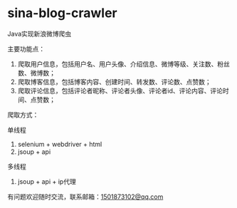 # sina-blog-crawler
Java实现新浪微博爬虫

主要功能点：
1. 爬取用户信息，包括用户名、用户头像、介绍信息、微博等级、关注数、粉丝数、微博数；
2. 爬取博客信息，包括博客内容、创建时间、转发数、评论数、点赞数；
3. 爬取评论信息，包括评论者昵称、评论者头像、评论者id、评论内容、评论时间、点赞数；

爬取方式：

单线程
1. selenium + webdriver + html
2. jsoup + api

多线程
1. jsoup + api + ip代理


有问题欢迎随时交流，联系邮箱：1501873102@qq.com
